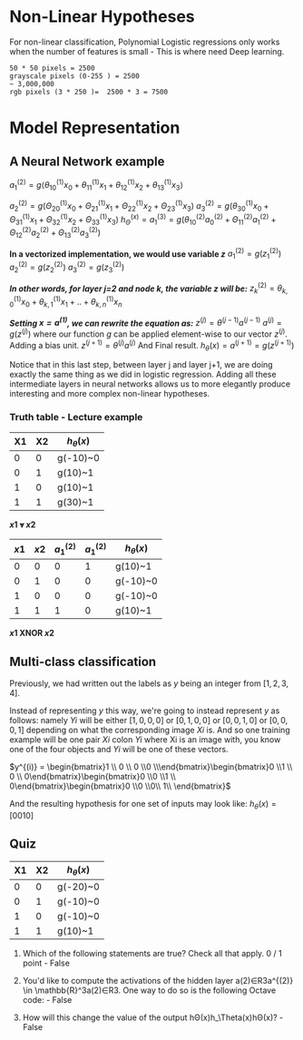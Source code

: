 # Non-Linear Hypotheses

For non-linear classification, Polynomial Logistic regressions only works when the number of features is small  - This is where need Deep learning.
```
50 * 50 pixels = 2500
grayscale pixels (0-255 ) = 2500
~ 3,000,000
rgb pixels (3 * 250 )=  2500 * 3 = 7500
```

# Model Representation
## A Neural Network example
$a_1^{(2)}=g⟨θ_{10}^{(1)}x_0+θ_{11}^{(1)}x_1+θ_{12}^{(1)}x_2+θ_{13}^{(1)}x_3⟩$

$a_2^{(2)}=g(Θ_{20}^{(1)}x_0+Θ_{21}^{(1)}x_1+Θ_{22}^{(1)}x_2+Θ_{23}^{(1)}x_3)$
$a_3^{(2)}=g(θ_{30}^{(1)}x_0+Θ_{31}^{(1)}x_1+Θ_{32}^{(1)}x_2+Θ_{33}^{(1)}x_3)$
$h_Θ^{(x)}=a_1^{(3)}=g(θ_{10}^{(2)}a_0^{(2)}+Θ_{11}^{(2)}a_1^{(2)}+Θ_{12}^{(2)}a_2^{(2)}+Θ_{13}^{(2)}a_3^{(2)})$

**In a vectorized implementation, we would use variable $z$**
$a_1^{(2)}=g(z_1^{(2)})$
$a_2^{(2)}=g(z_2^{(2)})$
$a_3^{(2)}=g(z_3^{(2)})$

***In other words, for layer j=2 and node k, the variable z will be:***
$z_k^{(2)} = θ_{k,0}^{(1)}x_0 + θ_{k,1}^{(1)}x_1 + .. + θ_{k,n}^{(1)}x_n$

***Setting $x=a^{(1)}$, we can rewrite the equation as:***
$z^{(j)}=θ^{(j-1)}a^{(j-1)}$
$a^{(j)} = g(z^{(j)})$
where our function $g$ can be applied element-wise to our vector $z^{(j)}$.
Adding a bias unit.
$z^{(j+1)}=θ^{(j)}a^{(j)}$
And Final result.
$h_θ{(x)}=a^{(j+1)} = g(z^{(j+1)})$

Notice that in this last step, between layer j and layer j+1, we are doing exactly the same thing as we did in logistic regression. Adding all these intermediate layers in neural networks allows us to more elegantly produce interesting and more complex non-linear hypotheses.

### Truth table - Lecture example
X1 | X2 | $h_θ(x)$
--|---|--
  0| 0  |  g(-10)~0
  0| 1  |  g(10)~1
  1| 0  |  g(10)~1
  1| 1  |  g(30)~1

**$x1 ⩔ x2$**

$x1$ | $x2$ | $a_1^{(2)}$| $a_1^{(2)}$ |$h_θ(x)$
--|---|---|---|--
0| 0  | 0 | 1 | g(10)~1
0| 1  | 0 | 0 | g(-10)~0
1| 0  | 0 | 0 | g(-10)~0
1| 1  | 1 | 0 | g(10)~1
**$x1$ XNOR $x2$**

## Multi-class classification
Previously, we had written out the labels as $y$ being an integer from $[1, 2, 3, 4]$.

Instead of representing $y$ this way, we're going to instead represent $y$
as follows: namely $Yi$ will be either $[1, 0, 0, 0]$ or $[0, 1, 0, 0]$ or $[0, 0, 1, 0]$ or $[0, 0, 0, 1]$ depending on what the corresponding image $Xi$ is.
And so one training example will be one pair $Xi$ colon $Yi$ where Xi is an image with, you know one of the four objects and $Yi$ will be one of these vectors.

$y^{(i)} =
\begin{bmatrix}1 \\ 0 \\ 0 \\0 \\\end{bmatrix}\begin{bmatrix}0 \\1 \\ 0 \\ 0\end{bmatrix}\begin{bmatrix}0 \\0 \\1 \\ 0\end{bmatrix}\begin{bmatrix}0 \\0 \\0\\ 1\\ \end{bmatrix}$

And the resulting hypothesis for one set of inputs may look like:
$h_θ(x) = [0010]$


## Quiz

X1 | X2 | $h_θ(x)$
--|---|--
  0| 0  |  g(-20)~0
  0| 1  |  g(-10)~0
  1| 0  |  g(-10)~0
  1| 1  |  g(10)~1


1. Which of the following statements are true? Check all that apply.
0 / 1 point - False

4. You'd like to compute the activations of the hidden layer a(2)∈R3a^{(2)} \in \mathbb{R}^3a(2)∈R3. One way to do so is the following Octave code: - False

5. How will this change the value of the output hΘ(x)h_\Theta(x)hΘ​(x)? - False
